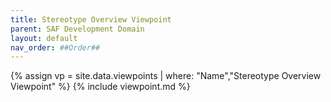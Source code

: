 ```yaml
---
title: Stereotype Overview Viewpoint
parent: SAF Development Domain
layout: default
nav_order: ##Order##
---
```

{% assign vp = site.data.viewpoints | where: "Name","Stereotype Overview Viewpoint" %}
{% include viewpoint.md %}